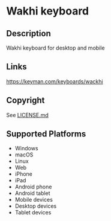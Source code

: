 Wakhi keyboard
==============

Description
-----------
Wakhi keyboard for desktop and mobile

Links
-----
https://keyman.com/keyboards/wackhi

Copyright
---------
See [LICENSE.md](LICENSE.md)

Supported Platforms
-------------------
 * Windows
 * macOS
 * Linux
 * Web
 * iPhone
 * iPad
 * Android phone
 * Android tablet
 * Mobile devices
 * Desktop devices
 * Tablet devices

